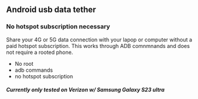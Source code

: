 ## Android usb data tether 
### No hotspot subscription necessary

Share your 4G or 5G data connection with your lapop or computer without a paid hotspot subscription. This works through ADB comnmnands and does not require a rooted phone.
- No root
- adb commands
- no hotspot subscription


##### Currently only tested on Verizon w/ Samsung Galaxy S23 ultra
